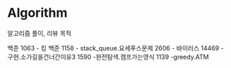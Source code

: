 # Algorithm
알고리즘 풀이, 리뷰 목적

백준 1063 - 킹
백준 1158 - stack_queue.요세푸스문제
2606 - 바이러스
14469 - 구현.소가길을건너간이유3
1590 -완전탐색.캠프가는영식
1139 -greedy.ATM